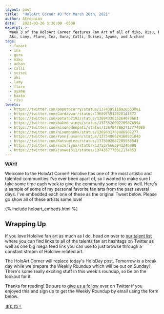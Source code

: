 ```yaml
---
layout: post
title:  "HoloArt Corner #3 for March 26th, 2021"
author: Atrophius
date:   2021-03-26 3:30:00 -0500
excerpt: >-
  Week 3 of the HoloArt Corner features Fan Art of all of Miko, Risu, Haato,
  Aki, Lamy, Flare, Ina, Gura, Calli, Suisei, Ayame, and A-chan!
tags:
  - fanart
  - ina
  - gura
  - miko
  - achan
  - calli
  - suisei
  - aki
  - lamy
  - flare
  - ayame
  - haato
  - risu
tweets:
  - https://twitter.com/popotocurry/status/1374395116920533001
  - https://twitter.com/Gardavwar/status/1368975512828141572
  - https://twitter.com/potato7192/status/1369433625264070661
  - https://twitter.com/baked_wings/status/1375520092209876994
  - https://twitter.com/misonodenpati/status/1367847862713774080
  - https://twitter.com/nisemonomk/status/1369631701886902277
  - https://twitter.com/Yonnjuusann/status/1375406624160931840
  - https://twitter.com/Katsumiezu/status/1375002087205953541
  - https://twitter.com/suzuriyua/status/1375376663941246980
  - https://twitter.com/junwei611/status/1374367770612174853
---
```


**WAH!**

Welcome to the HoloArt Corner! Hololive has one of the most artistic and
talented communities I've ever been apart of, so I wanted to make sure I take
some time each week to give the community some love as well. Here's a sample of
some of my personal favorite fan arts from the past several days. I've embedded
each one of these as the original Tweet below. Please go show all of these
artists some love!

{% include holoart_embeds.html %}

## Wrapping Up

If you love Hololive fan art as much as I do, head on over to
[our talent list][TWIHLResources] where you can find links to all of the
talents fan art hashtags on Twitter as well as one big mega feed link you can
use to just browse through a constant stream of Hololive related art.

The HoloArt Corner will replace today's HoloDay post. Tomorrow is a break day
while we prepare the Weekly Roundup which will be out on Sunday! There's some
really exciting stuff in this week's roundup, so be on the lookout for it.

Thanks for reading! Be sure to [give us a follow][TWIHLTwitter] over on Twitter
if you enjoyed this and sign up to get the Weekly Roundup by email using the
form below.

<abbr title="See you!">またね！</abbr>

[TWIHLTwitter]: <https://twitter.com/WeekInHololive>
[TWIHLResources]: </holomem>